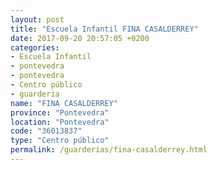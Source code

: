 ```yaml
---
layout: post
title: "Escuela Infantil FINA CASALDERREY"
date: 2017-09-20 20:57:05 +0200
categories:
- Escuela Infantil
- pontevedra
- pontevedra
- Centro público
- guarderia
name: "FINA CASALDERREY"
province: "Pontevedra"
location: "Pontevedra"
code: "36013837"
type: "Centro público"
permalink: /guarderias/fina-casalderrey.html
---
```

